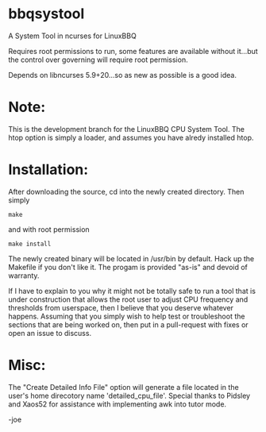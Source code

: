bbqsystool
==========

A System Tool in ncurses for LinuxBBQ

Requires root permissions to run, some features are available without it...but the control over governing will require root permission.

Depends on libncurses 5.9+20...so as new as possible is a good idea.

Note:
==========
This is the development branch for the LinuxBBQ CPU System Tool.
The htop option is simply a loader, and assumes you have alredy installed htop.


Installation:
==========
After downloading the source, cd into the newly created directory.  Then simply 

```
make 

```

and with root permission

```
make install

```  

The newly created binary will be located in /usr/bin by default.  Hack up the Makefile if you don't like it.  The progam is provided "as-is" and devoid of warranty.  

If I have to explain to you why it might not be totally safe to run a tool that is under construction that allows the root user to adjust CPU frequency and thresholds from userspace, then I believe that you deserve whatever happens.  Assuming that you simply wish to help test or troubleshoot the sections that are being worked on, then put in a pull-request with fixes or open an issue to discuss.

Misc:
========
The "Create Detailed Info File" option will generate a file located in the user's home direcotory name 'detailed_cpu_file'.  Special thanks to Pidsley and Xaos52 for assistance with implementing awk into tutor mode.

-joe
